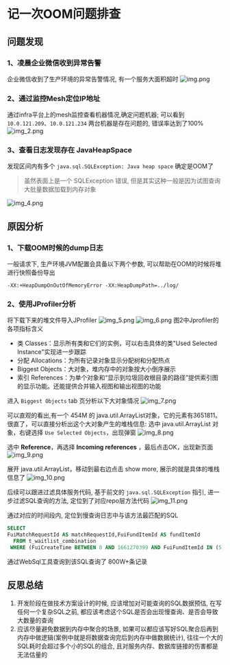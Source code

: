 # 记一次OOM问题排查

## 问题发现

### 1、凌晨企业微信收到异常告警
企业微信收到了生产环境的异常告警情况, 有一个服务大面积超时
![img.png](imgs/001/img.png)

### 2、通过监控Mesh定位IP地址
通过infra平台上的mesh监控查看机器情况,确定问题机器; 
可以看到 `10.0.121.209`、`10.0.121.234` 两台机器是存在问题的, 错误率达到了100%
![img_2.png](imgs/001/img_2.png)

### 3、查看日志发现存在 JavaHeapSpace
发现区间内有多个 `java.sql.SQLException: Java heap space` 确定是OOM了
> 虽然表面上是一个 SQLException 错误, 但是其实这种一般是因为试图查询大批量数据加载到内存对象

![img_4.png](imgs/001/img_4.png)

## 原因分析

### 1、下载OOM时候的dump日志
一般请求下, 生产环境JVM配置会具备以下两个参数, 可以帮助在OOM的时候将堆进行快照备份导出
```shell
-XX:+HeapDumpOnOutOfMemoryError -XX:HeapDumpPath=../log/
```

### 2、使用JProfiler分析
将下载下来的堆文件导入JProfiler
![img_5.png](imgs/001/img_5.png)
![img_6.png](imgs/001/img_6.png)
图2中Jprofiler的各项指标含义 
- 类 Classes：显示所有类和它们的实例，可以右击具体的类"Used Selected Instance"实现进一步跟踪
- 分配 Allocations：为所有记录对象显示分配树和分配热点
- Biggest Objects：大对象，堆内存中的对象按大小倒序展示
- 索引 References：为单个对象和“显示到垃圾回收根目录的路径”提供索引图的显示功能。还能提供合并输入视图和输出视图的功能 

进入 `Biggest Objects` tab 页分析以下大对象情况
![img_7.png](imgs/001/img_7.png)

可以直观的看出,有一个 454M 的 java.util.ArrayList对象，它的元素有3651811。
很直了，可以直接分析出这个大对象产生的堆栈信息: 选中 java.util.ArrayList 对象，右键选择 `Use Selected Objects`，出现弹窗
![img_8.png](imgs/001/img_8.png)

选中 **Reference**，再选择 **Incoming references** ，最后点击OK，出现新页面
![img_9.png](imgs/001/img_9.png)

展开 java.util.ArrayList，移动到最右边点击 show more, 展示的就是具体的堆栈信息了
![img_10.png](imgs/001/img_10.png)

后续可以跟进过滤具体服务代码, 基于前文的 `java.sql.SQLException` 指引, 进一步过滤SQL查询的方法, 
定位到了对应repo层方法代码
![img_11.png](imgs/001/img_11.png)

通过对应的时间段内, 定位到慢查询日志中与该方法最匹配的SQL
```SQL
SELECT  
FuiMatchRequestId AS matchRequestId,FuiFundItemId AS fundItemId
  FROM t_waitlist_combination 
 WHERE (FuiCreateTime BETWEEN 0 AND 1661270399 AND FuiFundItemId IN (5,7,18,25,27,33,34,38,44,46,50,58,82,85,99,100,104,105,106,109,111,114,116,117,120,121,123,125,127,128,130,131,132,133,135,137,138,139,140,141,142,144,145,146,147,148,149,150,151,152,153,154,155,156,157,158,159,160,161,162,163,164,165,166,167,168,169,170,171,172,173,174,175,176,177,178,179,180,181,182,183,184,186,187,188,189,190,192,193,194,195,196,197,198,199,200,201,202,203,204,205,208,209,210,211,212,213,214,215,216,217,218,219,220,221,222,223,224,225,226,227,229,230,231,232,233,235,236,237,238,239,240,241,242,243,244,245,247,248,249,250,252,254,255,257,258,259,260,261,262,263,264,265,266,267,268,269,270,271,272,273,274,275,276,277,278) AND FuiStatus = 4);
```
 通过WebSql工具查询到该SQL查询了 800W+条记录


## 反思总结
1. 开发阶段在做技术方案设计的时候, 应该增加对可能查询的SQL数据预估, 在写任何一个复杂SQL之前, 都应该考虑这个SQL是否会出现慢查询、是否会导致大数量的查询
2. 应该尽量避免数据到内存中聚合的场景, 如果可以都应该写好SQL聚合后再到内存中做逻辑(案例中就是将数据查询完后到内存中做数据统计), 往往一个大的SQL耗时会超过多个小的SQL的组合, 且对服务内存、数据库链接的伤害都是无法估量的


